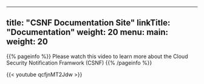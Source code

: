 
---
title: "CSNF Documentation Site"
linkTitle: "Documentation"
weight: 20
menu:
  main:
    weight: 20
---

{{% pageinfo %}}
Please watch this video to learn more about the Cloud Security Notification Framwork (CSNF)
{{% /pageinfo %}}

{{< youtube qcfjnMT2Jdw >}}





